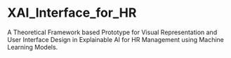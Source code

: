 # XAI_Interface_for_HR
 A Theoretical Framework based Prototype for Visual Representation and User Interface Design in Explainable AI for HR Management using Machine Learning Models.

